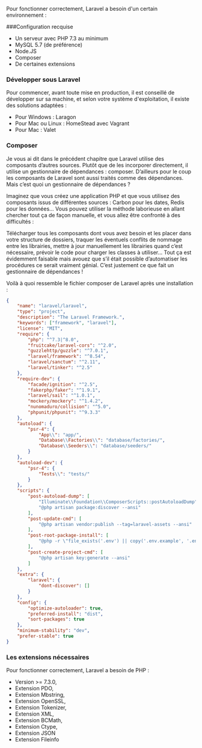 Pour fonctionner correctement, Laravel a besoin d'un certain environnement :

###Configuration recquise 

- Un serveur avec PHP 7.3 au minimum
- MySQL 5.7 (de préférence)
- Node.JS
- Composer
- De certaines extensions

### Développer sous Laravel

Pour commencer, avant toute mise en production, il est conseillé de développer sur sa machine, et selon votre système d'exploitation, il existe des solutions adaptées :

- Pour Windows : Laragon 
- Pour Mac ou Linux : HomeStead avec Vagrant
- Pour Mac : Valet

### Composer

Je vous ai dit dans le précédent chapitre que Laravel utilise des composants d’autres sources. Plutôt que de les incorporer directement, il utilise un gestionnaire de dépendances : composer. D’ailleurs pour le coup les composants de Laravel sont aussi traités comme des dépendances. Mais c’est quoi un gestionnaire de dépendances ?

Imaginez que vous créez une application PHP et que vous utilisez des composants issus de différentes sources : Carbon pour les dates, Redis pour les données… Vous pouvez utiliser la méthode laborieuse en allant chercher tout ça de façon manuelle, et vous allez être confronté à des difficultés :

Télécharger tous les composants dont vous avez besoin et les placer dans votre structure de dossiers,
traquer les éventuels conflits de nommage entre les librairies,
mettre à jour manuellement les librairies quand c’est nécessaire,
prévoir le code pour charger les classes à utiliser…
Tout ça est évidemment faisable mais avouez que s’il était possible d’automatiser les procédures ce serait vraiment génial. C’est justement ce que fait un gestionnaire de dépendances !

Voilà à quoi ressemble le fichier composer de Laravel après une installation :

```json
{
    "name": "laravel/laravel",
    "type": "project",
    "description": "The Laravel Framework.",
    "keywords": ["framework", "laravel"],
    "license": "MIT",
    "require": {
        "php": "^7.3|^8.0",
        "fruitcake/laravel-cors": "^2.0",
        "guzzlehttp/guzzle": "^7.0.1",
        "laravel/framework": "^8.54",
        "laravel/sanctum": "^2.11",
        "laravel/tinker": "^2.5"
    },
    "require-dev": {
        "facade/ignition": "^2.5",
        "fakerphp/faker": "^1.9.1",
        "laravel/sail": "^1.0.1",
        "mockery/mockery": "^1.4.2",
        "nunomaduro/collision": "^5.0",
        "phpunit/phpunit": "^9.3.3"
    },
    "autoload": {
        "psr-4": {
            "App\\": "app/",
            "Database\\Factories\\": "database/factories/",
            "Database\\Seeders\\": "database/seeders/"
        }
    },
    "autoload-dev": {
        "psr-4": {
            "Tests\\": "tests/"
        }
    },
    "scripts": {
        "post-autoload-dump": [
            "Illuminate\\Foundation\\ComposerScripts::postAutoloadDump",
            "@php artisan package:discover --ansi"
        ],
        "post-update-cmd": [
            "@php artisan vendor:publish --tag=laravel-assets --ansi"
        ],
        "post-root-package-install": [
            "@php -r \"file_exists('.env') || copy('.env.example', '.env');\""
        ],
        "post-create-project-cmd": [
            "@php artisan key:generate --ansi"
        ]
    },
    "extra": {
        "laravel": {
            "dont-discover": []
        }
    },
    "config": {
        "optimize-autoloader": true,
        "preferred-install": "dist",
        "sort-packages": true
    },
    "minimum-stability": "dev",
    "prefer-stable": true
}
```

### Les extensions nécessaires 

Pour fonctionner correctement, Laravel a besoin de PHP :

- Version >= 7.3.0,
- Extension PDO,
- Extension Mbstring,
- Extension OpenSSL,
- Extension Tokenizer,
- Extension XML,
- Extension BCMath,
- Extension Ctype,
- Extension JSON
- Extension Fileinfo
